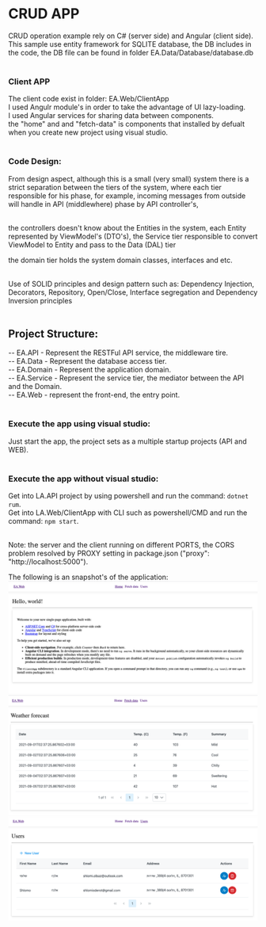 

# CRUD APP
CRUD operation example rely on C# (server side) and Angular (client side). <br />
This sample use entity framework for SQLITE database, the DB includes in the code, the DB file can be found in folder EA.Data/Database/database.db <br /><br />

### Client APP
The client code exist in folder: EA.Web/ClientApp<br />
I used Angulr module's in order to take the advantage of UI lazy-loading.<br />
I used Angular services for sharing data between components.<br />
the "home" and and "fetch-data" is components that installed by defualt when you create new project using visual studio.<br /><br />

### Code Design:
From design aspect, although this is a small (very small) system there is a strict separation between the tiers of the system, where each tier responsible for his phase, for example, incoming messages from outside will handle in API (middlewhere) phase by API controller's, <br /><br />

the controllers doesn't know about the Entities in the system, each Entity represented by ViewModel's (DTO's), the Service tier responsible to convert ViewModel to Entity and pass to the Data (DAL) tier<br />

the domain tier holds the system domain classes, interfaces and etc.<br /><br />

Use of SOLID principles and design pattern such as: Dependency Injection, Decorators, Repository, Open/Close, 
Interface segregation and Dependency Inversion principles<br /><br />


## Project Structure:
-- EA.API - Represent the RESTFul API service, the middleware tire.<br />
-- EA.Data - Represent the database access tier.<br />
-- EA.Domain - Represent the application domain.<br />
-- EA.Service - Represent the service tier, the mediator between the API and the Domain.<br />
-- EA.Web - represent the front-end, the entry point.<br /><br />

### Execute the app using visual studio:
Just start the app, the project sets as a multiple startup projects (API and WEB).<br /><br />

### Execute the app without visual studio:
Get into LA.API project by using powershell and run the command: ```dotnet rum```.<br />
Get into LA.Web/ClientApp with CLI such as powershell/CMD and run the command: ```npm start```.<br /><br />


Note: the server and the client running on different PORTS, the CORS problem resolved by PROXY setting in package.json ("proxy": "http://localhost:5000").


The following is an snapshot's of the application:
![Edit Mode](./3.png "")
![Edit Mode](./2.png "")
![Edit Mode](./1.png "")



